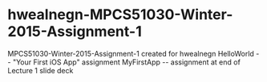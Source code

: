 # hwealnegn-MPCS51030-Winter-2015-Assignment-1
MPCS51030-Winter-2015-Assignment-1 created for hwealnegn
HelloWorld -- "Your First iOS App" assignment
MyFirstApp -- assignment at end of Lecture 1 slide deck
